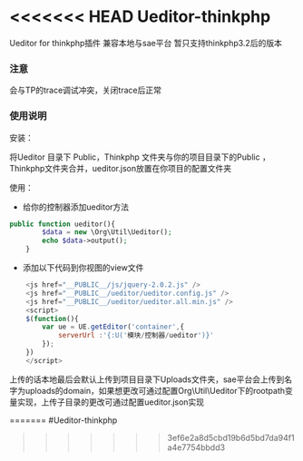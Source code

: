 <<<<<<< HEAD
Ueditor-thinkphp
================

Ueditor for thinkphp插件
兼容本地与sae平台
暂只支持thinkphp3.2后的版本

### 注意

会与TP的trace调试冲突，关闭trace后正常

### 使用说明
安装：

将Ueditor 目录下 Public，Thinkphp 文件夹与你的项目目录下的Public ， Thinkphp文件夹合并，ueditor.json放置在你项目的配置文件夹

使用：

- 给你的控制器添加ueditor方法
```php
public function ueditor(){
    	$data = new \Org\Util\Ueditor();
		echo $data->output();
    }
```
- 添加以下代码到你视图的view文件
```javascript
    <js href="__PUBLIC__/js/jquery-2.0.2.js" />
    <js href="__PUBLIC__/ueditor/ueditor.config.js" />    
    <js href="__PUBLIC__/ueditor/ueditor.all.min.js" />
    <script>
    $(function(){
        var ue = UE.getEditor('container',{
            serverUrl :'{:U('模块/控制器/ueditor')}'
        });
    })
    </script>
```
上传的话本地最后会默认上传到项目目录下Uploads文件夹，sae平台会上传到名字为uploads的domain，如果想更改可通过配置Org\Util\Ueditor下的rootpath变量实现，上传子目录的更改可通过配置ueditor.json实现
    
=======
#Ueditor-thinkphp
>>>>>>> 3ef6e2a8d5cbd19b6d5bd7da94f1a4e7754bbdd3
